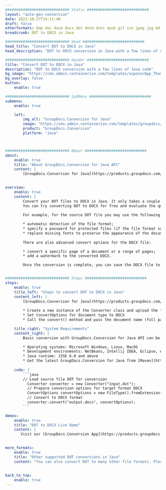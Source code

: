 ```yaml
---
############################# Static ############################
layout: "auto-gen-conversion"
date: 2023-10-27T14:11:48
draft: false
otherformats: bmp doc docm docx dot dotm dotx epub gif ico jpeg jpg md odt ott pdf png psd rtf tex tif tiff txt xps
breadcrumb: DOT to DOCX in Java

############################# Head ############################
head_title: "Convert DOT to DOCX in Java"
head_description: "DOT to DOCX conversion in Java with a few lines of code. Convert over 160 file formats using the GroupDocs document conversion API for Java"

############################# Header ############################
title: "Convert DOT to DOCX in Java"
description: "DOT to DOCX conversion with a few lines of Java code"
bg_image: "https://cms.admin.containerize.com/templates/aspose/App_Themes/V3/images/bg/header1.png"
bg_overlay: false
button:
    enable: true

############################# SubMenu ############################
submenu:
    enable: true

    left:
        img_alt: "GroupDocs.Conversion for Java"
        image: "https://cms.admin.containerize.com/templates/groupdocs/images/product-logos/90x90-noborder/groupdocs-conversion-java.png"
        product: "GroupDocs.Conversion"
        platform: "Java"



############################# About ############################
about:
    enable: true
    title: "About GroupDocs.Conversion for Java API"
    content: |
        [GroupDocs.Conversion for Java](https://products.groupdocs.com/conversion/java/) is an advanced file format conversion API for converting between popular image and document formats such as Microsoft Office, OpenDocument, PDF, HTML, email, CAD. and much more with just a few lines of code. The native API automatically detects the formats of the original documents and offers many options for customizing the converted documents. Along with the function of extracting information from a document, it also supports caching of the conversion results to the local disk by default. However, any type of cache storage can be supported by implementing the appropriate interfaces - Amazon S3, Dropbox, Google Drive, Windows Azure, Reddis, or any others.
    

overview:
    enable: true
    content: |
        Convert your DOT files to DOCX in Java. It only takes a couple of lines of Java code on any platform of your choice, such as Windows, Linux, macOS.
        You can try converting DOT to DOCX for free and evaluate the quality of the conversion results. Along with simple file conversion scripts, you can try more sophisticated options for loading the DOT source file and storing the DOCX output. 
        
        For example, for the source DOT file you may use the following load options:

        * automatic detection of the file format;
        * specify a password for protected files (if the file format supports it);
        * replace missing fonts to preserve the appearance of the document.
        
        There are also advanced convert options for the DOCX file:

        * convert a specific page of a document or a range of pages;
        * add a watermark to the converted DOCX.

        Once the conversion is complete, you can save the DOCX file to your local file path or to any third party storage such as FTP, Amazon S3, Google Drive, Dropbox etc. Please note - to convert DOT to DOCX, you do not need to install any additional software, such as MS Office, Open Office, Adobe Acrobat Reader etc.


############################# Steps ############################
steps:
    enable: true
    title_left: "Steps to convert DOT to DOCX in Java"
    content_left: |
        [GroupDocs.Conversion for Java](https://products.groupdocs.com/conversion/java/) allows developers to easily convert DOT file to DOCX with a few lines of code.
        
        * Create a new instance of the Converter class and upload the file DOT with the full path
        * Set ConvertOptions for document type to DOCX
        * Call the convert() method and pass the document name (full path) and format (DOCX) as a parameter

    title_right: "System Requirements"
    content_right: |
        Basic conversion with GroupDocs.Conversion for Java API can be done with just a few lines of code. Our APIs are supported on all major platforms and operating systems. Before executing the code below, make sure you have the following prerequisites installed on your system.

        * Operating systems: Microsoft Windows, Linux, MacOS
        * Development environments: NetBeans, Intellij IDEA, Eclipse, etc.
        * Java runtime: J2SE 6.0 and above
        * Get the latest GroupDocs.Conversion for Java from [Maven](https://repository.groupdocs.com/webapp/#/artifacts/browse/tree/General/repo/com/groupdocs/groupdocs-conversion)
         
    code: |
        ```java    
        // Load source file DOT for conversion
          Converter converter = new Converter("input.dot");
          // Prepare conversion options for target format DOCX
          ConvertOptions convertOptions = new FileType().fromExtension("docx").getConvertOptions();
          // Convert to DOCX format
          converter.convert("output.docx", convertOptions);
        ```

demos:
    enable: true
    title: "DOT to DOCX Live Demo"
    content: |
       Visit our [GroupDocs.Conversion App](https://products.groupdocs.app/conversion/family) website and try DOT to DOCX conversion now. The free demo has the following benefits
          

more_formats:
    enable: true
    title: "Other supported DOT conversions in Java"
    content: "You can also convert DOT to many other file formats. Please see the list below."
       
       
back_to_top:
    enable: true
---
```

